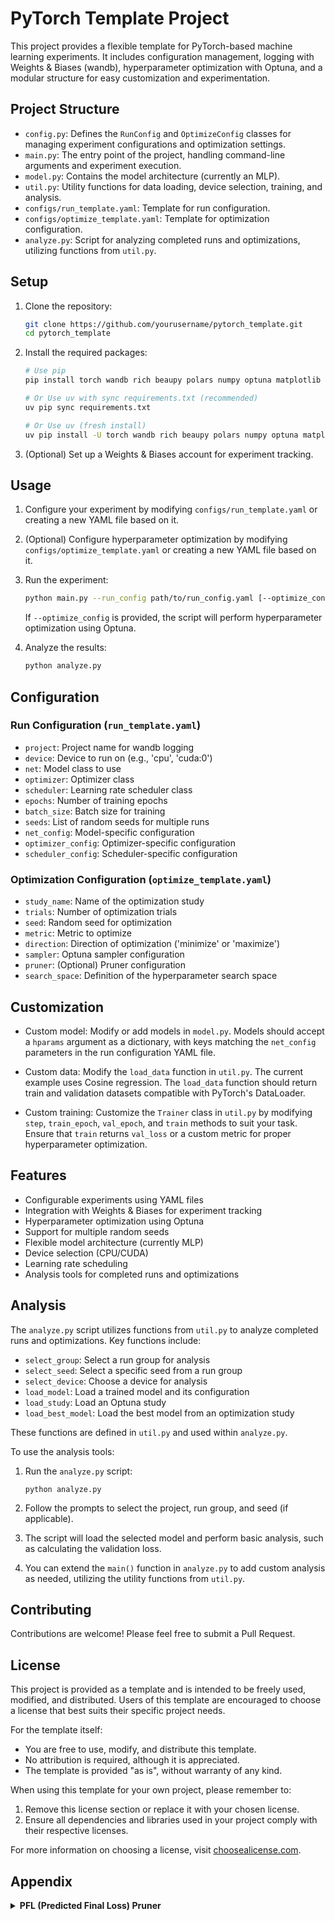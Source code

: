 # PyTorch Template Project

This project provides a flexible template for PyTorch-based machine learning experiments.
It includes configuration management, logging with Weights & Biases (wandb), hyperparameter optimization with Optuna, and a modular structure for easy customization and experimentation.

## Project Structure

- `config.py`: Defines the `RunConfig` and `OptimizeConfig` classes for managing experiment configurations and optimization settings.
- `main.py`: The entry point of the project, handling command-line arguments and experiment execution.
- `model.py`: Contains the model architecture (currently an MLP).
- `util.py`: Utility functions for data loading, device selection, training, and analysis.
- `configs/run_template.yaml`: Template for run configuration.
- `configs/optimize_template.yaml`: Template for optimization configuration.
- `analyze.py`: Script for analyzing completed runs and optimizations, utilizing functions from `util.py`.

## Setup

1. Clone the repository:
   ```sh
   git clone https://github.com/yourusername/pytorch_template.git
   cd pytorch_template
   ```

2. Install the required packages:
   ```sh
   # Use pip
   pip install torch wandb rich beaupy polars numpy optuna matplotlib scienceplots

   # Or Use uv with sync requirements.txt (recommended)
   uv pip sync requirements.txt

   # Or Use uv (fresh install)
   uv pip install -U torch wandb rich beaupy polars numpy optuna matplotlib scienceplots
   ```

3. (Optional) Set up a Weights & Biases account for experiment tracking.

## Usage

1. Configure your experiment by modifying `configs/run_template.yaml` or creating a new YAML file based on it.

2. (Optional) Configure hyperparameter optimization by modifying `configs/optimize_template.yaml` or creating a new YAML file based on it.

3. Run the experiment:
   ```sh
   python main.py --run_config path/to/run_config.yaml [--optimize_config path/to/optimize_config.yaml]
   ```

   If `--optimize_config` is provided, the script will perform hyperparameter optimization using Optuna.

4. Analyze the results:
   ```sh
   python analyze.py
   ```

## Configuration

### Run Configuration (`run_template.yaml`)

- `project`: Project name for wandb logging
- `device`: Device to run on (e.g., 'cpu', 'cuda:0')
- `net`: Model class to use
- `optimizer`: Optimizer class
- `scheduler`: Learning rate scheduler class
- `epochs`: Number of training epochs
- `batch_size`: Batch size for training
- `seeds`: List of random seeds for multiple runs
- `net_config`: Model-specific configuration
- `optimizer_config`: Optimizer-specific configuration
- `scheduler_config`: Scheduler-specific configuration

### Optimization Configuration (`optimize_template.yaml`)

- `study_name`: Name of the optimization study
- `trials`: Number of optimization trials
- `seed`: Random seed for optimization
- `metric`: Metric to optimize
- `direction`: Direction of optimization ('minimize' or 'maximize')
- `sampler`: Optuna sampler configuration
- `pruner`: (Optional) Pruner configuration
- `search_space`: Definition of the hyperparameter search space

## Customization

- Custom model: Modify or add models in `model.py`. Models should accept a `hparams` argument as a dictionary, with keys matching the `net_config` parameters in the run configuration YAML file.

- Custom data: Modify the `load_data` function in `util.py`. The current example uses Cosine regression. The `load_data` function should return train and validation datasets compatible with PyTorch's DataLoader.

- Custom training: Customize the `Trainer` class in `util.py` by modifying `step`, `train_epoch`, `val_epoch`, and `train` methods to suit your task. Ensure that `train` returns `val_loss` or a custom metric for proper hyperparameter optimization.

## Features

- Configurable experiments using YAML files
- Integration with Weights & Biases for experiment tracking
- Hyperparameter optimization using Optuna
- Support for multiple random seeds
- Flexible model architecture (currently MLP)
- Device selection (CPU/CUDA)
- Learning rate scheduling
- Analysis tools for completed runs and optimizations

## Analysis

The `analyze.py` script utilizes functions from `util.py` to analyze completed runs and optimizations. Key functions include:

- `select_group`: Select a run group for analysis
- `select_seed`: Select a specific seed from a run group
- `select_device`: Choose a device for analysis
- `load_model`: Load a trained model and its configuration
- `load_study`: Load an Optuna study
- `load_best_model`: Load the best model from an optimization study

These functions are defined in `util.py` and used within `analyze.py`.

To use the analysis tools:

1. Run the `analyze.py` script:
   ```
   python analyze.py
   ```

2. Follow the prompts to select the project, run group, and seed (if applicable).

3. The script will load the selected model and perform basic analysis, such as calculating the validation loss.

4. You can extend the `main()` function in `analyze.py` to add custom analysis as needed, utilizing the utility functions from `util.py`.

## Contributing

Contributions are welcome! Please feel free to submit a Pull Request.

## License

This project is provided as a template and is intended to be freely used, modified, and distributed. Users of this template are encouraged to choose a license that best suits their specific project needs. 

For the template itself:
- You are free to use, modify, and distribute this template.
- No attribution is required, although it is appreciated.
- The template is provided "as is", without warranty of any kind.

When using this template for your own project, please remember to:
1. Remove this license section or replace it with your chosen license.
2. Ensure all dependencies and libraries used in your project comply with their respective licenses.

For more information on choosing a license, visit [choosealicense.com](https://choosealicense.com/).

## Appendix

<details>
<summary><strong>PFL (Predicted Final Loss) Pruner</strong></summary>

### Overview
The PFL pruner is a custom pruner that helps optimize hyperparameter search by early stopping unpromising trials. It maintains top k trials based on validation loss and prunes trials if their predicted final loss is worse than the worst saved PFL.

### Key Features
- Maintains top k trials based on validation loss
- Predicts final loss using loss history
- Supports multiple random seeds
- Compatible with Optuna's pruning interface

### Configuration
In your `optimize_template.yaml`, configure the pruner under the `pruner` section:

```yaml
pruner:
  name: pruner.PFLPruner
  kwargs:
    n_startup_trials: 10    # Number of trials to run before pruning starts
    n_warmup_epochs: 10     # Number of epochs to run before pruning can occur
    top_k: 10              # Number of best trials to maintain
    target_epoch: 50       # Target epoch for final loss prediction
```

### Parameters
- `n_startup_trials`: Number of trials to run before pruning starts
- `n_warmup_epochs`: Number of epochs to wait before pruning can occur within each trial
- `top_k`: Number of best trials to maintain for comparison
- `target_epoch`: Target epoch number used for final loss prediction

### How It Works
1. For the first `n_startup_trials`, all trials run without pruning
2. Within each trial, no pruning occurs during the first `n_warmup_epochs`
3. After warmup:
   - The pruner maintains a list of top k trials based on validation loss
   - For each trial, it predicts the final loss using the loss history
   - If a trial's predicted final loss is worse than all saved trials, it is pruned

</details>
